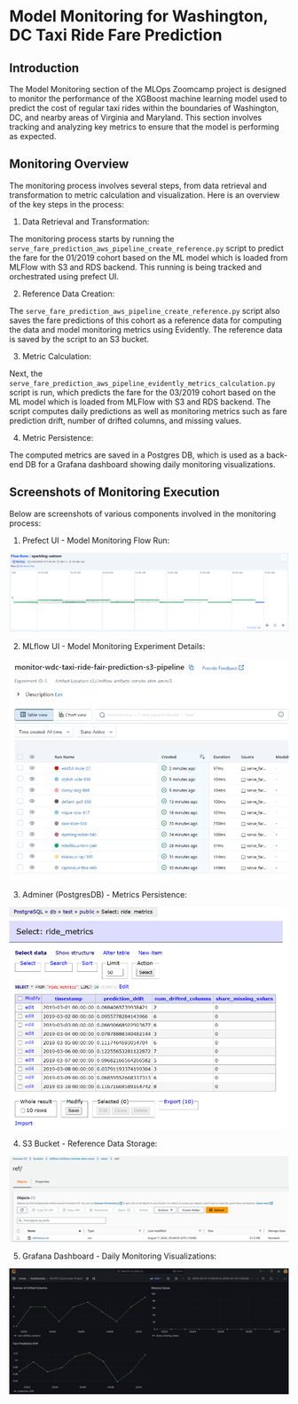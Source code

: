 # Model Monitoring for Washington, DC Taxi Ride Fare Prediction

## Introduction

The Model Monitoring section of the MLOps Zoomcamp project is designed to monitor the performance of the XGBoost machine learning model used to predict the cost of regular taxi rides within the boundaries of Washington, DC, and nearby areas of Virginia and Maryland. This section involves tracking and analyzing key metrics to ensure that the model is performing as expected.

## Monitoring Overview

The monitoring process involves several steps, from data retrieval and transformation to metric calculation and visualization. Here is an overview of the key steps in the process:

1. Data Retrieval and Transformation:

The monitoring process starts by running the `serve_fare_prediction_aws_pipeline_create_reference.py` script to predict the fare for the 01/2019 cohort based on the ML model which is loaded from MLFlow with S3 and RDS backend. This running is being tracked and orchestrated using prefect UI.

2. Reference Data Creation:

The `serve_fare_prediction_aws_pipeline_create_reference.py` script also saves the fare predictions of this cohort as a reference data for computing the data and model monitoring metrics using Evidently. The reference data is saved by the script to an S3 bucket.

3. Metric Calculation:

Next, the `serve_fare_prediction_aws_pipeline_evidently_metrics_calculation.py` script is run, which predicts the fare for the 03/2019 cohort based on the ML model which is loaded from MLFlow with S3 and RDS backend. The script computes daily predictions as well as monitoring metrics such as fare prediction drift, number of drifted columns, and missing values.

4. Metric Persistence:

The computed metrics are saved in a Postgres DB, which is used as a back-end DB for a Grafana dashboard showing daily monitoring visualizations.

## Screenshots of Monitoring Execution

Below are screenshots of various components involved in the monitoring process:

1. Prefect UI - Model Monitoring Flow Run:

<p align="center">
  <img src="../img/ml_monitor_10_days_prefect.PNG" alt="Model Monitoring Flow Run">
</p>

2. MLflow UI - Model Monitoring Experiment Details:

<p align="center">
  <img src="../img/ml_monitor_10_days_mlflow.PNG" alt="Model Monitoring Experiment Details">
</p>

3. Adminer (PostgresDB) - Metrics Persistence:

<p align="center">
  <img src="../img/ml_monitor_10_days_adminer.PNG" alt="Metrics Persistence">
</p>

4. S3 Bucket - Reference Data Storage:

<p align="center">
  <img src="../img/ml_monitor_s3_ref_file.PNG" alt="Reference Data Storage">
</p>

5. Grafana Dashboard - Daily Monitoring Visualizations:

<p align="center">
  <img src="../img/ml_monitor_10_days_grafana.PNG" alt="Daily Monitoring Visualizations">
</p>

